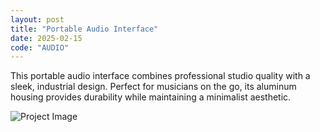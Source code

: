 ```yaml
---
layout: post
title: "Portable Audio Interface"
date: 2025-02-15
code: "AUDIO"
---
```


This portable audio interface combines professional studio quality with a sleek, industrial design. Perfect for musicians on the go, its aluminum housing provides durability while maintaining a minimalist aesthetic.

![Project Image](https://source.unsplash.com/random/800x600/?audio-interface)
